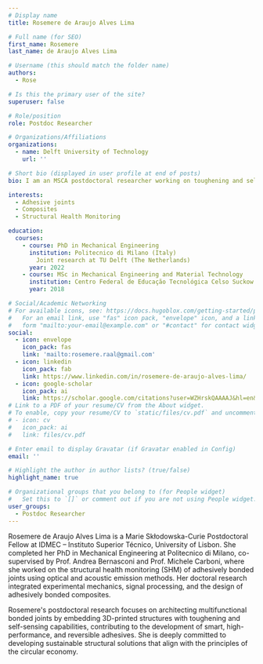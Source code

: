 ```yaml
---
# Display name
title: Rosemere de Araujo Alves Lima

# Full name (for SEO)
first_name: Rosemere
last_name: de Araujo Alves Lima

# Username (this should match the folder name)
authors:
  - Rose

# Is this the primary user of the site?
superuser: false

# Role/position
role: Postdoc Researcher

# Organizations/Affiliations
organizations:
  - name: Delft University of Technology
    url: ''

# Short bio (displayed in user profile at end of posts)
bio: I am an MSCA postdoctoral researcher working on toughening and self-sensing strategies for smart, reversible adhesive joints. My research combines 3D printing, structural health monitoring, and multifunctional materials to enable the development of next-generation circular adhesively bonded composite structures.

interests:
  - Adhesive joints
  - Composites
  - Structural Health Monitoring

education:
  courses:
    - course: PhD in Mechanical Engineering
      institution: Politecnico di Milano (Italy) 
        Joint research at TU Delft (The Netherlands)
      year: 2022
    - course: MSc in Mechanical Engineering and Material Technology
      institution: Centro Federal de Educação Tecnológica Celso Suckow da Fonseca - CEFET/RJ (Brazil)
      year: 2018

# Social/Academic Networking
# For available icons, see: https://docs.hugoblox.com/getting-started/page-builder/#icons
#   For an email link, use "fas" icon pack, "envelope" icon, and a link in the
#   form "mailto:your-email@example.com" or "#contact" for contact widget.
social:
  - icon: envelope
    icon_pack: fas
    link: 'mailto:rosemere.raal@gmail.com'
  - icon: linkedin
    icon_pack: fab
    link: https://www.linkedin.com/in/rosemere-de-araujo-alves-lima/
  - icon: google-scholar
    icon_pack: ai
    link: https://scholar.google.com/citations?user=WZHrskQAAAAJ&hl=en&oi=ao
# Link to a PDF of your resume/CV from the About widget.
# To enable, copy your resume/CV to `static/files/cv.pdf` and uncomment the lines below.
# - icon: cv
#   icon_pack: ai
#   link: files/cv.pdf

# Enter email to display Gravatar (if Gravatar enabled in Config)
email: ''

# Highlight the author in author lists? (true/false)
highlight_name: true

# Organizational groups that you belong to (for People widget)
#   Set this to `[]` or comment out if you are not using People widget.
user_groups:
  - Postdoc Researcher
---
```


Rosemere de Araujo Alves Lima is a Marie Skłodowska-Curie Postdoctoral Fellow at IDMEC – Instituto Superior Técnico, University of Lisbon. She completed her PhD in Mechanical Engineering at Politecnico di Milano, co-supervised by Prof. Andrea Bernasconi and Prof. Michele Carboni, where she worked on the structural health monitoring (SHM) of adhesively bonded joints using optical and acoustic emission methods. Her doctoral research integrated experimental mechanics, signal processing, and the design of adhesively bonded composites.

Rosemere's postdoctoral research focuses on architecting multifunctional bonded joints by embedding 3D-printed structures with toughening and self-sensing capabilities, contributing to the development of smart, high-performance, and reversible adhesives. She is deeply committed to developing sustainable structural solutions that align with the principles of the circular economy. 

